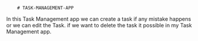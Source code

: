         # TASK-MANAGEMENT-APP
In this Task Management app we can create a task if any mistake happens or we can edit the Task. if we want to delete the task it possible in my Task Management app.
